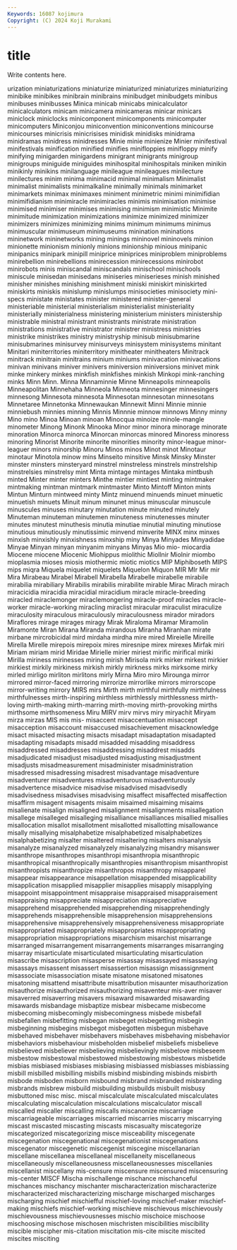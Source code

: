 ```yaml
---
Keywords: 16087 kojimura
Copyright: (C) 2024 Koji Murakami
---
```


# title

Write contents here.



urization miniaturizations miniaturize miniaturized miniaturizes
miniaturizing minibike minibikes minibrain minibrains minibudget minibudgets minibus minibuses minibusses
Minica minicab minicabs minicalculator minicalculators minicam minicamera minicameras minicar minicars
miniclock miniclocks minicomponent minicomponents minicomputer minicomputers Miniconjou miniconvention miniconventions minicourse
minicourses minicrisis minicrisises minidisk minidisks minidrama minidramas minidress minidresses Minie
minie minienize Minier minifestival minifestivals minification minified minifies minifloppies minifloppy
minify minifying minigarden minigardens minigrant minigrants minigroup minigroups miniguide miniguides
minihospital minihospitals miniken minikin minikinly minikins minilanguage minileague minileagues minilecture
minilectures minim minima minimacid minimal minimalism Minimalist minimalist minimalists minimalkaline
minimally minimals minimarket minimarkets minimax minimaxes miniment minimetric minimi minimifidian
minimifidianism minimiracle minimiracles minimis minimisation minimise minimised minimiser minimises minimising
minimism minimistic Minimite minimitude minimization minimizations minimize minimized minimizer minimizers
minimizes minimizing minims minimum minimums minimus minimuscular minimuseum minimuseums minination
mininations mininetwork mininetworks mining minings mininovel mininovels minion minionette minionism
minionly minions minionship minious minipanic minipanics minipark minipill miniprice miniprices
miniproblem miniproblems minirebellion minirebellions minirecession minirecessions minirobot minirobots minis miniscandal
miniscandals minischool minischools miniscule minisedan minisedans miniseries miniserieses minish minished
minisher minishes minishing minishment miniski miniskirt miniskirted miniskirts miniskis minislump
minislumps minisocieties minisociety mini-specs ministate ministates minister ministered minister-general ministeriable
ministerial ministerialism ministerialist ministeriality ministerially ministerialness ministering ministerium ministers ministership
ministrable ministral ministrant ministrants ministrate ministration ministrations ministrative ministrator ministrer
ministress ministries ministrike ministrikes ministry ministryship minisub minisubmarine minisubmarines minisurvey
minisurveys minisystem minisystems minitant Minitari miniterritories miniterritory minitheater minitheaters Minitrack
minitrack minitrain minitrains minium miniums minivacation minivacations minivan minivans miniver
minivers miniversion miniversions minivet mink minke minkery minkes minkfish minkfishes
minkish Minkopi mink-ranching minks Minn Minn. Minna Minnaminnie Minne Minneapolis
minneapolis Minneapolitan Minnehaha Minneola Minneota minnesinger minnesingers minnesong Minnesota minnesota
Minnesotan minnesotan minnesotans Minnetaree Minnetonka Minnewaukan Minnewit Minni Minnie minnie
minniebush minnies minning Minnis Minnnie minnow minnows Minny minny Mino
mino Minoa Minoan minoan Minocqua minoize minole-mangle minometer Minong Minonk
Minooka Minor minor minora minorage minorate minoration Minorca minorca Minorcan
minorcas minored Minoress minoress minoring Minorist Minorite minorite minorities minority
minor-league minor-leaguer minors minorship Minoru Minos minos Minot minot Minotaur
minotaur Minotola minow mins Minseito minsitive Minsk Minsky Minster minster
minsters minsteryard minstrel minstreless minstrels minstrelship minstrelsies minstrelsy mint Minta
mintage mintages Mintaka mintbush minted Minter minter minters Minthe mintier
mintiest minting mintmaker mintmaking mintman mintmark mintmaster Minto Mintoff Minton
mints Mintun Minturn mintweed minty Mintz minuend minuends minuet minuetic
minuetish minuets Minuit minum minunet minus minuscular minuscule minuscules minuses
minutary minutation minute minuted minutely Minuteman minuteman minutemen minuteness minutenesses
minuter minutes minutest minuthesis minutia minutiae minutial minuting minutiose minutious
minutiously minutissimic minvend minverite MINX minx minxes minxish minxishly minxishness
minxship miny Minya Minyades Minyadidae Minyae Minyan minyan minyanim minyans
Minyas Mio mio- miocardia Miocene miocene Miocenic Miohippus miolithic Miollnir
Miolnir miombo mioplasmia mioses miosis miothermic miotic miotics MIP Miphiboseth
MIPS mips miqra Miquela miquelet miquelets Miquelon Miquon MIR MIr
Mir mir Mira Mirabeau Mirabel Mirabell Mirabella Mirabelle mirabelle mirabile
mirabilia mirabiliary Mirabilis mirabilis mirabilite mirable Mirac Mirach mirach miracicidia
miracidia miracidial miracidium miracle miracle-breeding miracled miraclemonger miraclemongering miracle-proof miracles
miracle-worker miracle-working miracling miraclist miracular miraculist miraculize miraculosity miraculous miraculously
miraculousness mirador miradors Miraflores mirage mirages miragy Mirak Miraloma Miramar
Miramolin Miramonte Miran Mirana Miranda mirandous Miranha Miranhan mirate mirbane
mircrobicidal mird mirdaha mirdha mire mired Mireielle Mireille Mirella Mirelle
mirepois mirepoix mires miresnipe mirex mirexes Mirfak miri Miriam miriam
mirid Miridae Mirielle mirier miriest mirific mirifical miriki Mirilla miriness
mirinesses miring mirish Mirisola mirk mirker mirkest mirkier mirkiest mirkily
mirkiness mirkish mirkly mirkness mirks mirksome mirky mirled mirligo mirliton
mirlitons mirly Mirna Miro miro Mirounga mirror mirrored mirror-faced mirroring
mirrorize mirrorlike mirrors mirrorscope mirror-writing mirrory MIRS mirs Mirth mirth
mirthful mirthfully mirthfulness mirthfulnesses mirth-inspiring mirthless mirthlessly mirthlessness mirth-loving mirth-making
mirth-marring mirth-moving mirth-provoking mirths mirthsome mirthsomeness Miru MIRV mirv mirvs
miry miryachit Miryam mirza mirzas MIS mis mis- misaccent misaccentuation
misaccept misacception misaccount misaccused misachievement misacknowledge misact misacted misacting misacts
misadapt misadaptation misadapted misadapting misadapts misadd misadded misadding misaddress misaddressed
misaddresses misaddressing misaddrest misadds misadjudicated misadjust misadjusted misadjusting misadjustment misadjusts
misadmeasurement misadminister misadministration misadressed misadressing misadrest misadvantage misadventure misadventurer misadventures
misadventurous misadventurously misadvertence misadvice misadvise misadvised misadvisedly misadvisedness misadvises misadvising
misaffect misaffected misaffection misaffirm misagent misagents misaim misaimed misaiming misaims
misalienate misalign misaligned misalignment misalignments misallegation misallege misalleged misalleging misalliance
misalliances misallied misallies misallocation misallot misallotment misallotted misallotting misallowance misally
misallying misalphabetize misalphabetized misalphabetizes misalphabetizing misalter misaltered misaltering misalters misanalysis
misanalyze misanalyzed misanalyzely misanalyzing misandry misanswer misanthrope misanthropes misanthropi misanthropia
misanthropic misanthropical misanthropically misanthropies misanthropism misanthropist misanthropists misanthropize misanthropos misanthropy
misapparel misappear misappearance misappellation misappended misapplicability misapplication misapplied misapplier misapplies
misapply misapplying misappoint misappointment misappraise misappraised misappraisement misappraising misappreciate misappreciation
misappreciative misapprehend misapprehended misapprehending misapprehendingly misapprehends misapprehensible misapprehension misapprehensions misapprehensive
misapprehensively misapprehensiveness misappropriate misappropriated misappropriately misappropriates misappropriating misappropriation misappropriations misarchism
misarchist misarrange misarranged misarrangement misarrangements misarranges misarranging misarray misarticulate misarticulated
misarticulating misarticulation misascribe misascription misasperse misassay misassayed misassaying misassays misassent
misassert misassertion misassign misassignment misassociate misassociation misate misatone misatoned misatones
misatoning misattend misattribute misattribution misaunter misauthorization misauthorize misauthorized misauthorizing misaventeur
mis-aver misaver misaverred misaverring misavers misaward misawarded misawarding misawards misbandage
misbaptize misbear misbecame misbecome misbecoming misbecomingly misbecomingness misbede misbefall misbefallen
misbefitting misbegan misbeget misbegetting misbegin misbeginning misbegins misbegot misbegotten misbegun
misbehave misbehaved misbehaver misbehavers misbehaves misbehaving misbehavior misbehaviors misbehaviour misbeholden
misbelief misbeliefs misbelieve misbelieved misbeliever misbelieving misbelievingly misbelove misbeseem misbestow
misbestowal misbestowed misbestowing misbestows misbetide misbias misbiased misbiases misbiasing misbiassed
misbiasses misbiassing misbill misbilled misbilling misbills misbind misbinding misbinds misbirth
misbode misboden misborn misbound misbrand misbranded misbranding misbrands misbrew misbuild
misbuilding misbuilds misbuilt misbusy misbuttoned misc misc. miscal miscalculate miscalculated
miscalculates miscalculating miscalculation miscalculations miscalculator miscall miscalled miscaller miscalling miscalls
miscanonize miscarriage miscarriageable miscarriages miscarried miscarries miscarry miscarrying miscast miscasted
miscasting miscasts miscasualty miscategorize miscategorized miscategorizing misce misceability miscegenate miscegenation
miscegenational miscegenationist miscegenations miscegenator miscegenetic miscegenist miscegine miscellanarian miscellane miscellanea
miscellaneal miscellaneity miscellaneous miscellaneously miscellaneousness miscellaneousnesses miscellanies miscellanist miscellany mis-censure
miscensure miscensured miscensuring mis-center MISCF Mischa mischallenge mischance mischanceful mischances
mischancy mischanter mischaracterization mischaracterize mischaracterized mischaracterizing mischarge mischarged mischarges mischarging
mischief mischiefful mischief-loving mischief-maker mischief-making mischiefs mischief-working mischieve mischievous mischievously
mischievousness mischievousnesses mischio mischoice mischoose mischoosing mischose mischosen mischristen miscibilities
miscibility miscible miscipher mis-citation miscitation mis-cite miscite miscited miscites misciting
